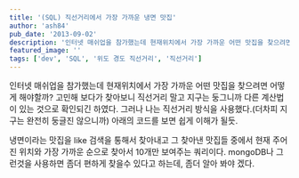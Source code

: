 ```yaml
---
title: '(SQL) 직선거리에서 가장 가까운 냉면 맛집'
author: 'ash84'
pub_date: '2013-09-02'
description: '인터넷 매쉬업을 참가했는데 현재위치에서 가장 가까운 어떤 맛집을 찾으려면 어떻게 해야할까? 고민해 보다가 찾아보니 직선거리 말고 지구는 둥그니까 다른 계산법이 있는 것으로 확인되긴 하였다. 그러나 나는 직선거리 방식을 사용했다.(더차피 지구는 완전히 둥글진 않으니까) 아래의 코드를 보면 쉽게 이해가 될듯.'
featured_image: ''
tags: ['dev', 'SQL', '위도 경도 직선거리', '직선거리']
---
```



<span style="font-size: 11pt;">인터넷 매쉬업을 참가했는데 현재위치에서 가장 가까운 어떤 맛집을 찾으려면 어떻게 해야할까? 고민해 보다가 찾아보니 직선거리 말고 지구는 둥그니까 다른 계산법이 있는 것으로 확인되긴 하였다. 그러나 나는 직선거리 방식을 사용했다.(더차피 지구는 완전히 둥글진 않으니까) 아래의 코드를 보면 쉽게 이해가 될듯. </span>

<script src="https://gist.github.com/AhnSeongHyun/6408627.js"></script>

<span style="font-size: 11pt;">  
</span><span style="font-size: 11pt;"></span><span style="font-size: 11pt;"></span><span style="font-size: 11pt;">냉면이라는 맛집을 like 검색을 통해서 찾아내고 그 찾아낸 맛집들 중에서 현재 주어진 위치와 가장 가까운 순으로 찾아서 10개만 보여주는 쿼리이다. mongoDB나 그런것을 사용하면 좀더 편하게 찾을수 있다고 하는데, 좀더 알아 봐야 겠다.</span><span style="font-size: 11pt;"></span>



